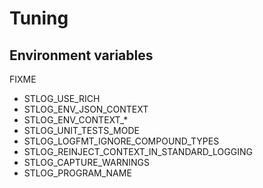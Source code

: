 # Tuning

## Environment variables

FIXME

- STLOG_USE_RICH
- STLOG_ENV_JSON_CONTEXT
- STLOG_ENV_CONTEXT_*
- STLOG_UNIT_TESTS_MODE
- STLOG_LOGFMT_IGNORE_COMPOUND_TYPES
- STLOG_REINJECT_CONTEXT_IN_STANDARD_LOGGING
- STLOG_CAPTURE_WARNINGS
- STLOG_PROGRAM_NAME